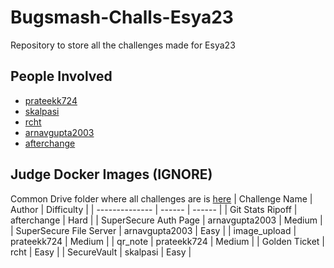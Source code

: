 # Bugsmash-Challs-Esya23
Repository to store all the challenges made for Esya23

## People Involved
- [prateekk724](https://github.com/prateekk724)
- [skalpasi](https://github.com/skalpasi)
- [rcht](https://github.com/rcht)
- [arnavgupta2003](https://github.com/arnavgupta2003)
- [afterchange](https://github.com/Anirudh-S-Kumar)

## Judge Docker Images (IGNORE)
Common Drive folder where all challenges are is [here](https://drive.google.com/drive/u/0/folders/1v_7sA288UONcNjaHaiYMRkmv7bd963Xz)
| Challenge Name    | Author  | Difficulty  |
| --------------    | ------        | ------      | 
| Git Stats Ripoff  | afterchange  | Hard     |
| SuperSecure Auth Page  | arnavgupta2003  | Medium   |  
| SuperSecure File Server  | arnavgupta2003  | Easy    |
| image_upload  | prateekk724  | Medium     |
| qr_note  | prateekk724  | Medium     |
| Golden Ticket | rcht | Easy |
| SecureVault | skalpasi | Easy | 
